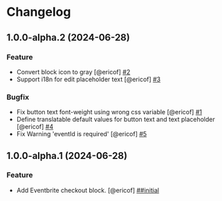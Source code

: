 # Changelog

<!-- You should *NOT* be adding new change log entries to this file.
     You should create a file in the news directory instead.
     For helpful instructions, please see:
     https://6.docs.plone.org/volto/developer-guidelines/contributing.html#create-a-pull-request
-->

<!-- towncrier release notes start -->

## 1.0.0-alpha.2 (2024-06-28)

### Feature

- Convert block icon to gray [@ericof] [#2](https://github.com/collective/volto-eventbrite-block/issue/2)
- Support i18n for edit placeholder text [@ericof] [#3](https://github.com/collective/volto-eventbrite-block/issue/3)

### Bugfix

- Fix button text font-weight using wrong css variable [@ericof] [#1](https://github.com/collective/volto-eventbrite-block/issue/1)
- Define translatable default values for button text and text placeholder [@ericof] [#4](https://github.com/collective/volto-eventbrite-block/issue/4)
- Fix Warning 'eventId is required' [@ericof] [#5](https://github.com/collective/volto-eventbrite-block/issue/5)

## 1.0.0-alpha.1 (2024-06-28)

### Feature

- Add Eventbrite checkout block. [@ericof] [##initial](https://github.com/collective/volto-eventbrite-block/issue/#initial)
